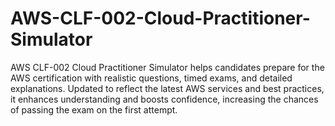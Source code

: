 # AWS-CLF-002-Cloud-Practitioner-Simulator
AWS CLF-002 Cloud Practitioner Simulator helps candidates prepare for the AWS certification with realistic questions, timed exams, and detailed explanations. Updated to reflect the latest AWS services and best practices, it enhances understanding and boosts confidence, increasing the chances of passing the exam on the first attempt.
